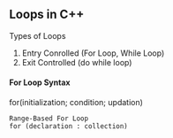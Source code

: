 


## Loops in C++

Types of Loops
1. Entry Conrolled (For Loop, While Loop)
2. Exit Controlled (do while loop)

#### For Loop Syntax
for(initialization; condition; updation)

    Range-Based For Loop
    for (declaration : collection)